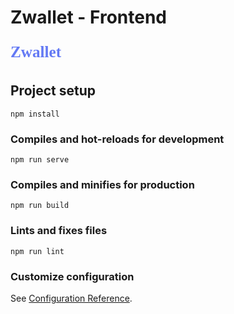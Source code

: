 # Zwallet - Frontend

<p style="margin-top: 10px; font-family: Nunito Sans; font-style: normal; font-weight: bold; font-size: 180%; line-height: 40px; color: #6379F4;">Zwallet</p>

## Project setup
```
npm install
```

### Compiles and hot-reloads for development
```
npm run serve
```

### Compiles and minifies for production
```
npm run build
```

### Lints and fixes files
```
npm run lint
```

### Customize configuration
See [Configuration Reference](https://cli.vuejs.org/config/).
